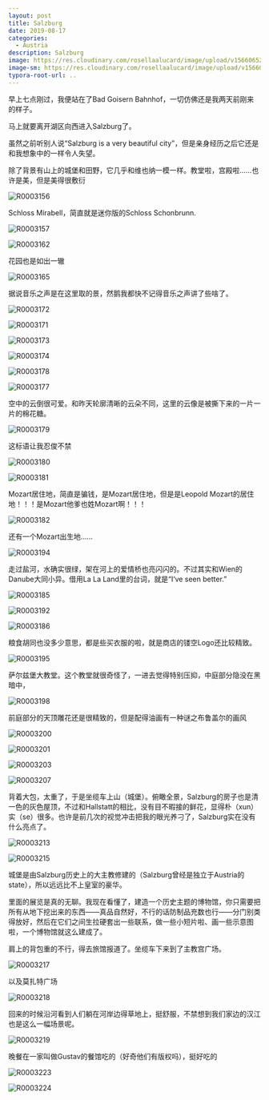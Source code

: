 ```yaml
---
layout: post
title: Salzburg
date: 2019-08-17
categories:
  - Austria
description: Salzburg
image: https://res.cloudinary.com/rosellaalucard/image/upload/v1566065238/R0003185_thwvcf.jpg
image-sm: https://res.cloudinary.com/rosellaalucard/image/upload/v1566065238/R0003185_thwvcf.jpg
typora-root-url: ..
---
```


早上七点刚过，我便站在了Bad Goisern Bahnhof，一切仿佛还是我两天前刚来的样子。

马上就要离开湖区向西进入Salzburg了。

虽然之前听别人说“Salzburg is a very beautiful city”，但是亲身经历之后它还是和我想象中的一样令人失望。

除了背景有山上的城堡和田野，它几乎和维也纳一模一样。教堂啦，宫殿啦……也许是美，但是美得很敷衍

![R0003156](/images/R0003156.JPG)

Schloss Mirabell，简直就是迷你版的Schloss Schonbrunn.

![R0003157](/images/R0003157.JPG)

![R0003162](/images/R0003162.JPG)

花园也是如出一辙

![R0003165](/images/R0003165.JPG)

据说音乐之声是在这里取的景，然鹅我都快不记得音乐之声讲了些啥了。

![R0003172](/images/R0003172.JPG)

![R0003171](/images/R0003171.JPG)

![R0003173](/images/R0003173.JPG)

![R0003174](/images/R0003174.JPG)

![R0003178](/images/R0003178.JPG)

![R0003177](/images/R0003177.JPG)

空中的云倒很可爱。和昨天轮廓清晰的云朵不同，这里的云像是被撕下来的一片一片的棉花糖。

![R0003179](/images/R0003179.JPG)

这标语让我忍俊不禁

![R0003180](/images/R0003180.JPG)

![R0003181](/images/R0003181.JPG)

Mozart居住地，简直是骗钱，是Mozart居住地，但是是Leopold Mozart的居住地！！！是Mozart他爹也姓Mozart啊！！！

![R0003182](/images/R0003182.JPG)

还有一个Mozart出生地……

![R0003194](/images/R0003194.JPG)

走过盐河，水确实很绿，架在河上的爱情桥也亮闪闪的。不过其实和Wien的Danube大同小异。借用La La Land里的台词，就是“I‘ve seen better.”

![R0003185](/images/R0003185.JPG)

![R0003192](/images/R0003192.JPG)

![R0003186](/images/R0003186.JPG)

粮食胡同也没多少意思，都是些买衣服的啦，就是商店的镂空Logo还比较精致。

![R0003195](/images/R0003195.JPG)

萨尔兹堡大教堂。这个教堂就很奇怪了，一进去觉得特别压抑，中庭部分隐没在黑暗中，

![R0003198](/images/R0003198.JPG)

前庭部分的天顶雕花还是很精致的，但是配得油画有一种谜之布鲁盖尔的画风

![R0003200](/images/R0003200.JPG)

![R0003201](/images/R0003201.JPG)

![R0003203](/images/R0003203.JPG)

![R0003207](/images/R0003207.JPG)

背着大包，太重了，于是坐缆车上山（城堡）。俯瞰全景，Salzburg的房子也是清一色的灰色屋顶，不过和Hallstatt的相比，没有目不暇接的鲜花，显得朴（xun）实（se）很多。也许是前几次的视觉冲击把我的眼光养刁了，Salzburg实在没有什么亮点了。

![R0003213](/images/R0003213.JPG)

![R0003215](/images/R0003215.JPG)

城堡是由Salzburg历史上的大主教修建的（Salzburg曾经是独立于Austria的state），所以远远比不上皇室的豪华。

里面的展览是真的无聊。我现在看懂了，建造一个历史主题的博物馆，你只需要把所有从地下挖出来的东西——真品自然好，不行的话防制品充数也行——分门别类得放好，然后在它们之间生拉硬套出一些联系，做一些小短片啦、画一些示意图啦，一个博物馆就这么建成了。

肩上的背包重的不行，得去旅馆报道了。坐缆车下来到了主教宫广场。

![R0003217](/images/R0003217.JPG)

以及莫扎特广场

![R0003218](/images/R0003218.JPG)

回来的时候沿河看到人们躺在河岸边得草地上，挺舒服，不禁想到我们家边的汉江也是这么一幅场景呢。

![R0003219](/images/R0003219.JPG)

晚餐在一家叫做Gustav的餐馆吃的（好奇他们有版权吗），挺好吃的

![R0003223](/images/R0003223.JPG)

![R0003224](/images/R0003224.JPG)